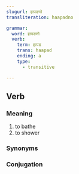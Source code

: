 ```yaml
---
slugurl: हापडणो
transliteration: haapadno

grammar: 
  word: हापडणो
  verb:
    term: हापड
    trans: haapad
    ending: a
    type:
      - transitive

---
```


## Verb

### Meaning

<word-meanings>

1. to bathe
2. to shower

</word-meanings>

### Synonyms

<word-synonyms :syns="['नहाणो']"></word-synonyms>

### Conjugation

<verb-conj :grammar="grammar"></verb-conj>
